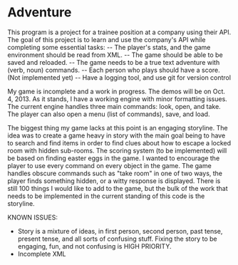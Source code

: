Adventure
=========
This program is a project for a trainee position at a company using their API.  The goal of this project is to learn
and use the company's API while completing some essential tasks:
-- The player's stats, and the game environment should be read from XML.
-- The game should be able to be saved and reloaded.
-- The game needs to be a true text adventure with (verb, noun) commands.
-- Each person who plays should have a score.  (Not implemented yet)
-- Have a logging tool, and use git for version control

My game is incomplete and a work in progress.  The demos will be on Oct. 4, 2013.
As it stands, I have a working engine with minor formatting issues.
The current engine handles three main commands: look, open, and take.
The player can also open a menu (list of commands), save, and load.

The biggest thing my game lacks at this point is an engaging storyline.  The idea was to create a game heavy in story
with the main goal being to have to search and find items in order to find clues about how to escape a locked room with
hidden sub-rooms.  The scoring system (to be implemented) will be based on finding easter eggs in the game.  I wanted
to encourage the player to use every command on every object in the game.  The game handles obscure commands such as
"take room" in one of two ways, the player finds something hidden, or a witty response is displayed.  There is still
100 things I would like to add to the game, but the bulk of the work that needs to be implemented in the current
standing of this code is the storyline. 

KNOWN ISSUES:
- Story is a mixture of ideas, in first person, second person, past tense, present tense, and all sorts of confusing stuff.
  Fixing the story to be engaging, fun, and not confusing is HIGH PRIORITY.
- Incomplete XML
